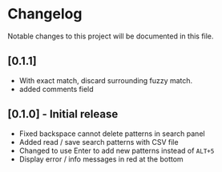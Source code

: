 # Changelog

Notable changes to this project will be documented in this file.

## [0.1.1]
 * With exact match, discard surrounding fuzzy match.  
 * added comments field

## [0.1.0] - Initial release
 * Fixed backspace cannot delete patterns in search panel
 * Added read / save search patterns with CSV file
 * Changed to use Enter to add new patterns instead of `ALT+5`
 * Display error / info messages in red at the bottom
